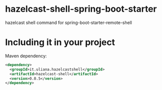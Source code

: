# hazelcast-shell-spring-boot-starter
hazelcast shell command for spring-boot-starter-remote-shell

# Including it in your project

Maven dependency:

```xml
<dependency>
  <groupId>it.uliana.hazelcastshell</groupId>
  <artifactId>hazelcast-shell</artifactId>
  <version>0.0.5</version>
</dependency>
```
